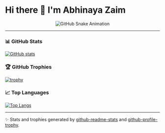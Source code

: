 
# Hi there 👋 I'm Abhinaya Zaim  
<p align="center">
  <img src="https://raw.githubusercontent.com/abhinayazaim/contribution-snake/main/github-contribution-grid-snake.svg" alt="GitHub Snake Animation" />
</p>

---

### 📊 GitHub Stats
[![GitHub stats](https://github-readme-stats.vercel.app/api?username=abhinayazaim&show_icons=true&theme=radical)](https://github.com/abhinayazaim)

### 🏆 GitHub Trophies
[![trophy](https://github-profile-trophy.vercel.app/?username=abhinayazaim&theme=radical&no-frame=true&row=1&column=6)](https://github.com/ryo-ma/github-profile-trophy)

### 📈 Top Languages
[![Top Langs](https://github-readme-stats.vercel.app/api/top-langs/?username=abhinayazaim&layout=compact&theme=radical)](https://github.com/abhinayazaim)

---
✨ Stats and trophies generated by [github-readme-stats](https://github.com/anuraghazra/github-readme-stats) and [github-profile-trophy](https://github.com/ryo-ma/github-profile-trophy).

